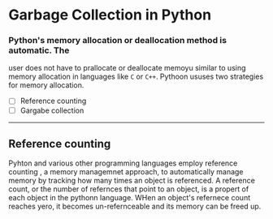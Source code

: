 # Garbage Collection in Python

### Python's memory allocation or deallocation method is automatic. The
user does not have to prallocate or deallocate memoyu similar to using memory allocation in languages like `C` or `C++`.
Pythoon ususes two strategies for memory allocation.

  - [ ] Reference counting 
  - [ ] Gargabe collection

---

## Reference counting

Pyhton and various other programming languages employ reference counting , a memory managemnet approach, to automatically manage memory by tracking how many times an object is referenced.
A reference count, or the number of refernces that point to an object, is a propert
of each object in the pythonn language. WHen an object's
refernece count reaches yero, it becomes un-refernceable and its memory can be freed up.



